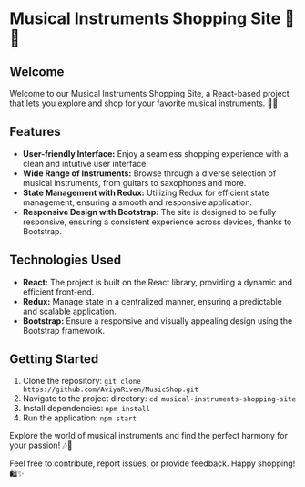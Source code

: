 # Musical Instruments Shopping Site 🎵🛒

## Welcome
Welcome to our Musical Instruments Shopping Site, a React-based project that lets you explore and shop for your favorite musical instruments. 🎸🎷

## Features
- **User-friendly Interface:** Enjoy a seamless shopping experience with a clean and intuitive user interface.
- **Wide Range of Instruments:** Browse through a diverse selection of musical instruments, from guitars to saxophones and more.
- **State Management with Redux:** Utilizing Redux for efficient state management, ensuring a smooth and responsive application.
- **Responsive Design with Bootstrap:** The site is designed to be fully responsive, ensuring a consistent experience across devices, thanks to Bootstrap.

## Technologies Used
- **React:** The project is built on the React library, providing a dynamic and efficient front-end.
- **Redux:** Manage state in a centralized manner, ensuring a predictable and scalable application.
- **Bootstrap:** Ensure a responsive and visually appealing design using the Bootstrap framework.

## Getting Started
1. Clone the repository: `git clone https://github.com/AviyaRiven/MusicShop.git`
2. Navigate to the project directory: `cd musical-instruments-shopping-site`
3. Install dependencies: `npm install`
4. Run the application: `npm start`

Explore the world of musical instruments and find the perfect harmony for your passion! 🎶🎹

Feel free to contribute, report issues, or provide feedback. Happy shopping! 🛍️✨
